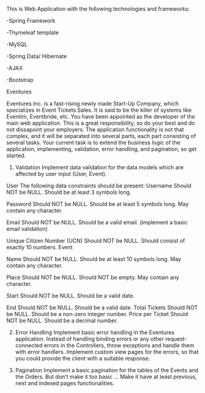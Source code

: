 This is Web Application with the following technologies and frameworks:

-Spring Framework

-Thymeleaf template 

-MySQL

-Spring Data/ Hibernate 

-AJAX

-Bootstrap



Eventures

Eventures Inc. is a fast-rising newly made Start-Up Company, which specializes in Event Tickets Sales. It is said to be the killer of systems like Eventim, Eventbride, etc.
You have been appointed as the developer of the main web application. This is a great responsibility, so do your best and do not dissapoint your employers. The application functionality is not that complex, and it will be separated into several parts, each part consisting of several tasks. 
Your current task is to extend the business logic of the application, implementing, validation, error handling, and pagination, so get started.
1. Validation
Implement data validation for the data models which are affected by user input (User, Event).

User
The following data constraints should be present:
Username
Should NOT be NULL.
Should be at least 3 symbols long.

Password
Should NOT be NULL.
Should be at least 5 symbols long.
May contain any character.

Email
Should NOT be NULL.
Should be a valid email. (implement a basic email validation)

Unique Citizen Number (UCN)
Should NOT be NULL.
Should consist of exactly 10 numbers.
Event

Name
Should NOT be NULL.
Should be at least 10 symbols long.
May contain any character.

Place
Should NOT be NULL.
Should NOT be empty.
May contain any character.

Start
Should NOT be NULL.
Should be a valid date.

End
Should NOT be NULL.
Should be a valid date.
Total Tickets
Should NOT be NULL.
Should be a non-zero integer number.
Price per Ticket
Should NOT be NULL.
Should be a decimal number.

2. Error Handling
Implement basic error handling in the Eventures application. 
Instead of handling binding errors or any other request-connected errors in the Controllers, throw exceptions and handle them with error handlers.
Implement custom view pages for the errors, so that you could provide the client with a suitable response.

3. Pagination
Implement a basic pagination for the tables of the Events and the Orders. But don’t make it too basic … Make it have at least previous, next and indexed pages functionalities.

